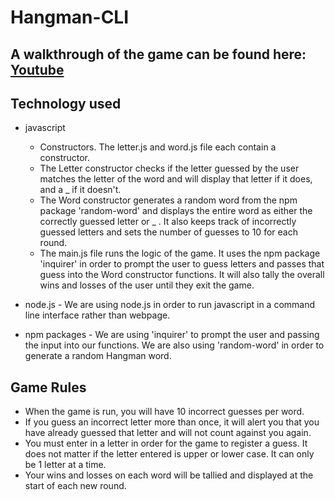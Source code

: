 # Hangman-CLI

## A walkthrough of the game can be found here: [Youtube](https://youtu.be/tztKagyyOrA)

## Technology used
* javascript
	* Constructors. The letter.js and word.js file each contain a constructor. 
	* The Letter constructor checks if the letter guessed by the user matches the letter of the word and will display that letter if it does, and a _ if it doesn't.
	* The Word constructor generates a random word from the npm package 'random-word' and displays the entire word as either the correctly guessed letter or _ . It also keeps track of incorrectly guessed letters and sets the number of guesses to 10 for each round.
	* The main.js file runs the logic of the game. It uses the npm package 'inquirer' in order to prompt the user to guess letters and passes that guess into the Word constructor functions. It will also tally the overall wins and losses of the user until they exit the game.

* node.js - We are using node.js in order to run javascript in a command line interface rather than webpage.

* npm packages - We are using 'inquirer' to prompt the user and passing the input into our functions. We are also using 'random-word' in order to generate a random Hangman word.

## Game Rules
* When the game is run, you will have 10 incorrect guesses per word.
* If you guess an incorrect letter more than once, it will alert you that you have already guessed that letter and will not count against you again.
* You must enter in a letter in order for the game to register a guess. It does not matter if the letter entered is upper or lower case. It can only be 1 letter at a time.
* Your wins and losses on each word will be tallied and displayed at the start of each new round.